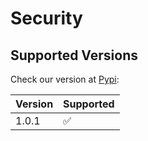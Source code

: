 # Security

## Supported Versions

Check our version at [Pypi](https://pypi.org/project/oxygent/):

| Version | Supported          |
| ------- | ------------------ |
| 1.0.1   | :white_check_mark: |

